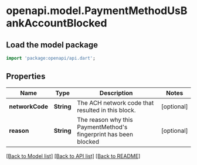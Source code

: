 # openapi.model.PaymentMethodUsBankAccountBlocked

## Load the model package
```dart
import 'package:openapi/api.dart';
```

## Properties
Name | Type | Description | Notes
------------ | ------------- | ------------- | -------------
**networkCode** | **String** | The ACH network code that resulted in this block. | [optional] 
**reason** | **String** | The reason why this PaymentMethod's fingerprint has been blocked | [optional] 

[[Back to Model list]](../README.md#documentation-for-models) [[Back to API list]](../README.md#documentation-for-api-endpoints) [[Back to README]](../README.md)


